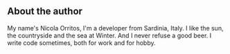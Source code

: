 ## About the author

My name's Nicola Orritos, I'm a developer from Sardinia, Italy.
I like the sun, the countryside and the sea at Winter. And I never refuse a good beer.
I write code sometimes, both for work and for hobby.
